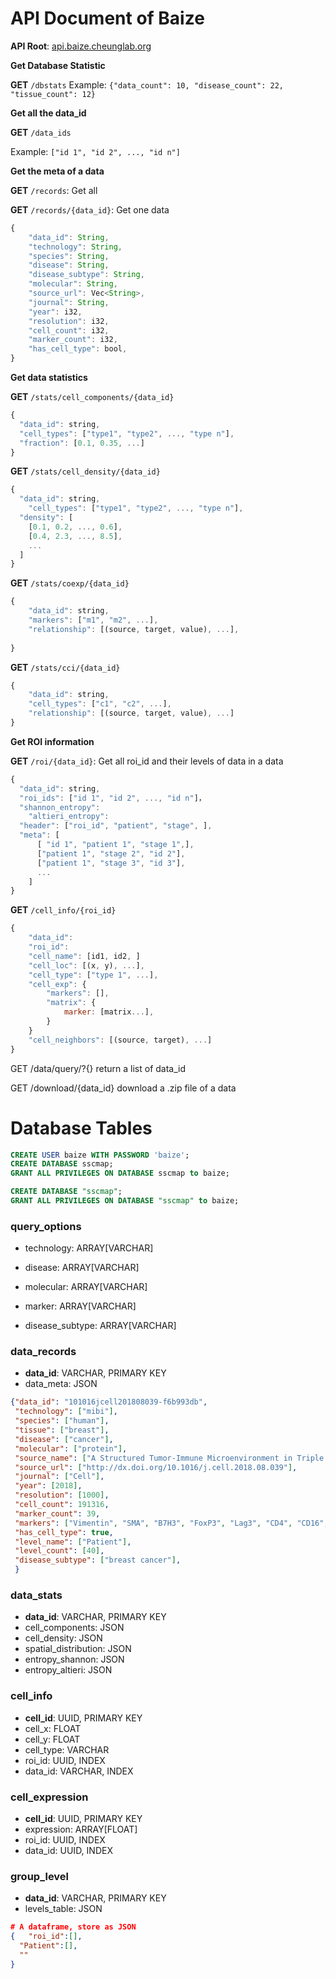 # API Document of Baize

**API Root**: [api.baize.cheunglab.org]()



**Get Database Statistic**

**GET** ```/dbstats```
Example: ```{"data_count": 10, "disease_count": 22, "tissue_count": 12}```



**Get all the data_id**

**GET** ```/data_ids```

Example: ```["id 1", "id 2", ..., "id n"]```



**Get the meta of a data**

**GET** ```/records```: Get all

**GET** ```/records/{data_id}```: Get one data

```javascript
{
    "data_id": String,
    "technology": String,
    "species": String,
    "disease": String,
    "disease_subtype": String,
    "molecular": String,
    "source_url": Vec<String>,
    "journal": String,
    "year": i32,
    "resolution": i32,
    "cell_count": i32,
    "marker_count": i32,
    "has_cell_type": bool,
}
```



**Get data statistics**

**GET** ```/stats/cell_components/{data_id}```

```javascript
{
  "data_id": string,
  "cell_types": ["type1", "type2", ..., "type n"],
  "fraction": [0.1, 0.35, ...]
}
```



**GET** ```/stats/cell_density/{data_id}```

```javascript
{
  "data_id": string,
	"cell_types": ["type1", "type2", ..., "type n"],
  "density": [
    [0.1, 0.2, ..., 0.6],
    [0.4, 2.3, ..., 8.5],
    ...
  ]
}
```



**GET** ```/stats/coexp/{data_id}```

```javascript
{
	"data_id": string,
	"markers": ["m1", "m2", ...],
	"relationship": [(source, target, value), ...],
	
}
```



**GET** ```/stats/cci/{data_id}```

```javascript
{
	"data_id": string,
	"cell_types": ["c1", "c2", ...],
	"relationship": [(source, target, value), ...]
}
```





**Get ROI information**

**GET** ```/roi/{data_id}```: Get all roi_id and their levels of data in a data

```javascript
{
  "data_id": string,
  "roi_ids": ["id 1", "id 2", ..., "id n"]，
  "shannon_entropy":
	"altieri_entropy":
  "header": ["roi_id", "patient", "stage", ],
  "meta": [
      [ "id 1", "patient 1", "stage 1",],
      ["patient 1", "stage 2", "id 2"],
      ["patient 1", "stage 3", "id 3"],
      ...
    ]
}
```



**GET** ```/cell_info/{roi_id}```

```javascript
{
	"data_id":
	"roi_id":
	"cell_name": [id1, id2, ]
	"cell_loc": [(x, y), ...],
	"cell_type": ["type 1", ...],
	"cell_exp": {
		"markers": [],
		"matrix": {
			marker: [matrix...],
		}
	}
	"cell_neighbors": [(source, target), ...]
}
```



GET /data/query/?{}
return a list of data_id

GET /download/{data_id}
download a .zip file of a data





# Database Tables

```sql
CREATE USER baize WITH PASSWORD 'baize';
CREATE DATABASE sscmap;
GRANT ALL PRIVILEGES ON DATABASE sscmap to baize;

CREATE DATABASE "sscmap";
GRANT ALL PRIVILEGES ON DATABASE "sscmap" to baize;
```



### query_options

- technology: ARRAY[VARCHAR]

- disease: ARRAY[VARCHAR]
- molecular: ARRAY[VARCHAR]
- marker: ARRAY[VARCHAR]
- disease_subtype: ARRAY[VARCHAR]



### data_records

- **data_id**: VARCHAR, PRIMARY KEY
- data_meta: JSON

```json
{"data_id": "101016jcell201808039-f6b993db", 
 "technology": ["mibi"], 
 "species": ["human"], 
 "tissue": ["breast"], 
 "disease": ["cancer"], 
 "molecular": ["protein"], 
 "source_name": ["A Structured Tumor-Immune Microenvironment in Triple Negative Breast Cancer Revealed by Multiplexed Ion Beam Imaging"], 
 "source_url": ["http://dx.doi.org/10.1016/j.cell.2018.08.039"], 
 "journal": ["Cell"], 
 "year": [2018], 
 "resolution": [1000], 
 "cell_count": 191316, 
 "marker_count": 39, 
 "markers": ["Vimentin", "SMA", "B7H3", "FoxP3", "Lag3", "CD4", "CD16", "CD56", "OX40", "PD1", "CD31", "PD-L1", "EGFR", "Ki67", "CD209", "CD11c", "CD138", "CD163", "CD68", "CSF-1R", "CD8", "CD3", "IDO", "Keratin17", "CD63", "CD45RO", "CD20", "p53", "Beta catenin", "HLA-DR", "CD11b", "CD45", "H3K9ac", "Pan-Keratin", "H3K27me3", "phospho-S6", "MPO", "Keratin6", "HLA_Class_1"], 
 "has_cell_type": true, 
 "level_name": ["Patient"], 
 "level_count": [40], 
 "disease_subtype": ["breast cancer"],
 }
```



### data_stats

- **data_id**: VARCHAR, PRIMARY KEY
- cell_components: JSON
- cell_density: JSON
- spatial_distribution: JSON
- entropy_shannon: JSON
- entropy_altieri: JSON



### cell_info

- **cell_id**: UUID, PRIMARY KEY
- cell_x: FLOAT
- cell_y: FLOAT
- cell_type: VARCHAR
- roi_id: UUID, INDEX
- data_id: VARCHAR, INDEX



### cell_expression

- **cell_id**: UUID, PRIMARY KEY
- expression: ARRAY[FLOAT]
- roi_id: UUID, INDEX
- data_id: UUID, INDEX



### group_level

- **data_id**: VARCHAR, PRIMARY KEY
- levels_table: JSON

```json
# A dataframe, store as JSON
{	"roi_id":[],
  "Patient":[],
  ""
}
```

